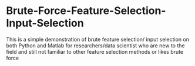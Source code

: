# Brute-Force-Feature-Selection-Input-Selection
This is a simple demonstration of brute feature selection/ input selection on both Python and Matlab for researchers/data scientist who are new to the field and still not familiar to other feature selection methods or  likes brute force
